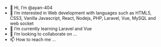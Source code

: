 - 👋 Hi, I’m @ayan-404
- 👀 I’m interested in Web development with languages such as HTML5, CSS3, Vanilla Javascript, React, Nodejs, PHP, Laravel, Vue, MySQL and web socket
- 🌱 I’m currently learning Laravel and Vue
- 💞️ I’m looking to collaborate on ...
- 📫 How to reach me ...

<!---
ayan-404/ayan-404 is a ✨ special ✨ repository because its `README.md` (this file) appears on your GitHub profile.
You can click the Preview link to take a look at your changes.
--->
